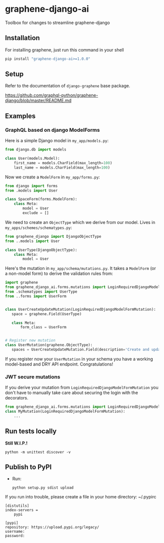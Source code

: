 # graphene-django-ai
Toolbox for changes to streamline graphene-django


## Installation

For installing graphene, just run this command in your shell

```bash
pip install "graphene-django-ai>=1.0.0"
```

## Setup

Refer to the documentation of `django-graphene` base package.   

https://github.com/graphql-python/graphene-django/blob/master/README.md

## Examples

### GraphQL based on django ModelForms

Here is a simple Django model in `my_app/models.py`:

```python
from django.db import models

class User(models.Model):
    first_name = models.CharField(max_length=100)
    last_name = models.CharField(max_length=100)
```

Now we create a `ModelForm` in `my_app/forms.py`:

```python
from django import forms
from .models import User

class SpaceForm(forms.ModelForm):
    class Meta:
        model = User
        exclude = []
```

 We need to create an `ObjectType` which we derive from our model. 
 Lives in `my_apps/schemes/schematypes.py`:
 
```python
from graphene_django import DjangoObjectType
from ..models import User

class UserType(DjangoObjectType):
    class Meta:
        model = User
```

 Here's the mutation in `my_app/schema/mutations.py`. 
 It takes a `ModelForm` (or a non-model form) to derive the validation rules from:
 
 ```python
import graphene
from graphene_django_ai.forms.mutations import LoginRequiredDjangoModelFormMutation
from .schematypes import UserType
from ..forms import UserForm
 

class UserCreateUpdateMutation(LoginRequiredDjangoModelFormMutation):
    space = graphene.Field(UserType)

    class Meta:
        form_class = UserForm

 
# Register new mutation
class UserMutation(graphene.ObjectType):
    spaces = UserCreateUpdateMutation.Field(description='Create and update users')
 
 ```
 
 If you register now your `UserMutation` in your schema you have a working model-based and DRY API 
 endpoint. Congratulations!


### JWT secure mutations


If you derive your mutation from `LoginRequiredDjangoModelFormMutation` you don't have to manually take
care about securing the login with the decorators.

```python
from graphene_django_ai.forms.mutations import LoginRequiredDjangoModelFormMutation
class MyMutation(LoginRequiredDjangoModelFormMutation):
    ...
```


## Run tests locally

**Still W.I.P.!**

    python -m unittest discover -v


## Publish to PyPI

- Run:

    `python setup.py sdist upload`

If you run into trouble, please create a file in your home directory: ~/.pypirc

```
[distutils]
index-servers =
    pypi

[pypi]
repository: https://upload.pypi.org/legacy/
username: 
password: 
```
